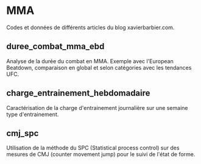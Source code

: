 # MMA
Codes et données de différents articles du blog xavierbarbier.com.

## duree_combat_mma_ebd
Analyse de la durée du combat en MMA. Exemple avec l'European Beatdown, comparaison en global et selon catégories avec les tendances UFC.

## charge_entrainement_hebdomadaire
Caractérisation de la charge d'entrainement journalière sur une semaine type d'entrainement.

## cmj_spc
Utilisation de la méthode du SPC (Statistical process control) sur des mesures de CMJ (counter movement jump) pour le suivi de l'état de forme.

